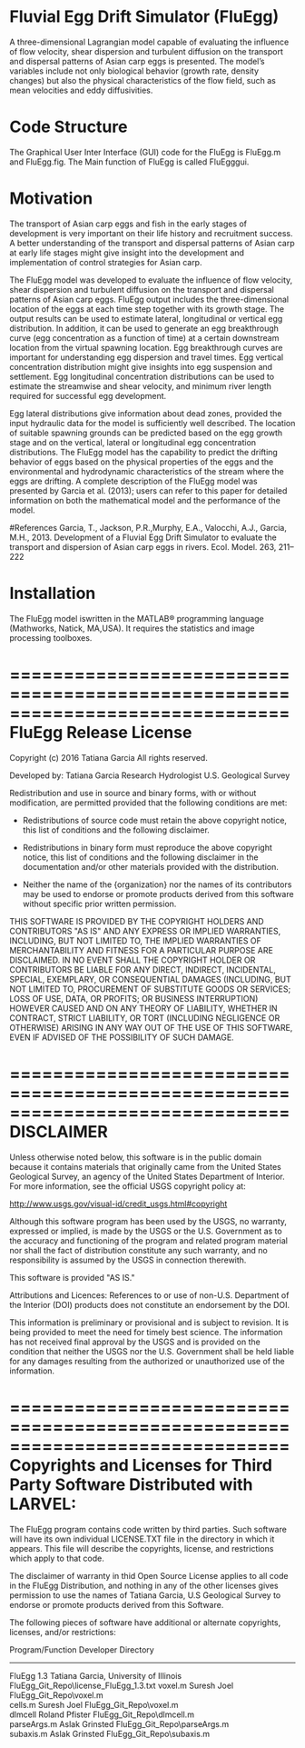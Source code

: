 # Fluvial Egg Drift Simulator (FluEgg)
A three-dimensional Lagrangian model capable of evaluating the influence of flow velocity, shear dispersion and turbulent diffusion on the transport and dispersal patterns of Asian carp eggs is presented. The model’s variables include not only biological behavior (growth rate, density changes) but also the physical characteristics of the flow field, such as mean velocities and eddy diffusivities.
# Code Structure
The Graphical User Inter Interface (GUI) code for the FluEgg is FluEgg.m and FluEgg.fig. 
The Main function of FluEgg is called FluEgggui.

# Motivation
The transport of Asian carp eggs and fish in the early stages of development is very important on their life history and recruitment success. A better understanding of the transport and dispersal patterns of Asian carp at early life stages might give insight into the development and implementation of control strategies for Asian carp.

The FluEgg model was developed to evaluate the influence of flow velocity, shear dispersion and turbulent diffusion on the transport and dispersal patterns of Asian carp eggs. FluEgg output includes the three-dimensional location of the eggs at each time
step together with its growth stage. The output results can be used to estimate lateral, longitudinal or vertical egg distribution. In addition, it can be used to generate an egg breakthrough curve (egg concentration as a function of time) at a certain downstream location from the virtual spawning location. Egg breakthrough curves are important for understanding egg dispersion and travel times.
Egg vertical concentration distribution might give insights into egg suspension and settlement. Egg longitudinal concentration distributions can be used to estimate the streamwise and shear velocity, and minimum river length required for successful egg development. 

Egg lateral distributions give information about dead zones, provided the input hydraulic data for the model is sufficiently well
described. The location of suitable spawning grounds can be predicted based on the egg growth stage and on the vertical, lateral
or longitudinal egg concentration distributions.
The FluEgg model has the capability to predict the drifting behavior of eggs based on the physical properties of the eggs and
the environmental and hydrodynamic characteristics of the stream where the eggs are drifting.
A complete description of the FluEgg model was presented by Garcia et al. (2013); users can refer to this paper for detailed information on both the mathematical model and the performance of the model.

#References
Garcia, T., Jackson, P.R.,Murphy, E.A., Valocchi, A.J., Garcia, M.H., 2013. Development of a Fluvial Egg Drift Simulator to evaluate the transport and dispersion of Asian carp eggs in rivers. Ecol. Model. 263, 211–222

# Installation
The FluEgg model iswritten in the MATLAB® programming language (Mathworks, Natick, MA,USA). It requires the statistics and image processing toolboxes.

==============================================================================
FluEgg Release License
==============================================================================
Copyright (c) 2016 Tatiana Garcia
All rights reserved.

Developed by: 	    Tatiana Garcia
                    Research Hydrologist
                    U.S. Geological Survey

Redistribution and use in source and binary forms, with or without
modification, are permitted provided that the following conditions are met:

* Redistributions of source code must retain the above copyright notice, this
  list of conditions and the following disclaimer.

* Redistributions in binary form must reproduce the above copyright notice,
  this list of conditions and the following disclaimer in the documentation
  and/or other materials provided with the distribution.

* Neither the name of the {organization} nor the names of its
  contributors may be used to endorse or promote products derived from
  this software without specific prior written permission.

THIS SOFTWARE IS PROVIDED BY THE COPYRIGHT HOLDERS AND CONTRIBUTORS "AS IS"
AND ANY EXPRESS OR IMPLIED WARRANTIES, INCLUDING, BUT NOT LIMITED TO, THE
IMPLIED WARRANTIES OF MERCHANTABILITY AND FITNESS FOR A PARTICULAR PURPOSE ARE
DISCLAIMED. IN NO EVENT SHALL THE COPYRIGHT HOLDER OR CONTRIBUTORS BE LIABLE
FOR ANY DIRECT, INDIRECT, INCIDENTAL, SPECIAL, EXEMPLARY, OR CONSEQUENTIAL
DAMAGES (INCLUDING, BUT NOT LIMITED TO, PROCUREMENT OF SUBSTITUTE GOODS OR
SERVICES; LOSS OF USE, DATA, OR PROFITS; OR BUSINESS INTERRUPTION) HOWEVER
CAUSED AND ON ANY THEORY OF LIABILITY, WHETHER IN CONTRACT, STRICT LIABILITY,
OR TORT (INCLUDING NEGLIGENCE OR OTHERWISE) ARISING IN ANY WAY OUT OF THE USE
OF THIS SOFTWARE, EVEN IF ADVISED OF THE POSSIBILITY OF SUCH DAMAGE.

==============================================================================
DISCLAIMER
==============================================================================

Unless otherwise noted below, this software is in the public domain because it contains materials that
originally came from the United States Geological Survey, an agency of the United States Department of
Interior. For more information, see the official USGS copyright policy at:

http://www.usgs.gov/visual-id/credit_usgs.html#copyright

Although this software program has been used by the USGS, no warranty, expressed or implied, is made by 
the USGS or the U.S. Government as to the accuracy and functioning of the program and related program material 
nor shall the fact of distribution constitute any such warranty, and no responsibility is assumed by the USGS 
in connection therewith.

This software is provided "AS IS."

Attributions and Licences:
References to or use of non-U.S. Department of the Interior (DOI) products does not constitute an endorsement by the DOI.

This information is preliminary or provisional and is subject to
revision. It is being provided to meet the need for timely best
science. The information has not received final approval by the USGS
and is provided on the condition that neither the USGS nor the
U.S. Government shall be held liable for any damages resulting from
the authorized or unauthorized use of the information.


==============================================================================
Copyrights and Licenses for Third Party Software Distributed with LARVEL:
==============================================================================
The FluEgg program contains code written by third parties.  Such software will
have its own individual LICENSE.TXT file in the directory in which it appears.
This file will describe the copyrights, license, and restrictions which apply
to that code.

The disclaimer of warranty in thid Open Source License
applies to all code in the FluEgg Distribution, and nothing in any of the
other licenses gives permission to use the names of Tatiana Garcia, U.S Geological Survey 
to endorse or promote products derived from this Software.

The following pieces of software have additional or alternate copyrights,
licenses, and/or restrictions:

Program/Function              Developer                                      Directory                       
----------------              ---------                                      ---------                       
FluEgg 1.3                    Tatiana Garcia, University of Illinois         FluEgg_Git_Repo\license_FluEgg_1.3.txt
voxel.m                       Suresh Joel                                    FluEgg_Git_Repo\voxel.m  
cells.m                       Suresh Joel                                    FluEgg_Git_Repo\voxel.m  
dlmcell                       Roland Pfister                                 FluEgg_Git_Repo\dlmcell.m  
parseArgs.m                   Aslak Grinsted                                 FluEgg_Git_Repo\parseArgs.m  
subaxis.m                     Aslak Grinsted    FluEgg_Git_Repo\subaxis.m  

